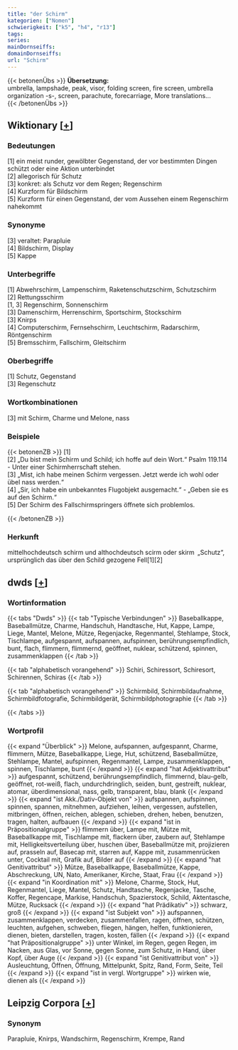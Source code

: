```yaml
---
title: "der Schirm"
kategorien: ["Nomen"]
schwierigkeit: ["k5", "h4", "r13"]
tags:
series:
mainDornseiffs:
domainDornseiffs:
url: "Schirm"
---
```


{{< betonenÜbs >}}
**Übersetzung:**  
umbrella, lampshade, peak, visor, folding screen, fire screen, umbrella organization -s-, screen, parachute, forecarriage, More translations...  
{{< /betonenÜbs >}}

## Wiktionary [[+](https://de.wiktionary.org/wiki/Schirm)]

### Bedeutungen
[1] ein meist runder, gewölbter Gegenstand, der vor bestimmten Dingen schützt oder eine Aktion unterbindet  
[2] allegorisch für Schutz  
[3] konkret: als Schutz vor dem Regen; Regenschirm  
[4] Kurzform für Bildschirm  
[5] Kurzform für einen Gegenstand, der vom Aussehen einem Regenschirm nahekommt  

### Synonyme
[3] veraltet: Parapluie  
[4] Bildschirm, Display  
[5] Kappe  

### Unterbegriffe
[1] Abwehrschirm, Lampenschirm, Raketenschutzschirm, Schutzschirm  
[2] Rettungsschirm  
[1, 3] Regenschirm, Sonnenschirm  
[3] Damenschirm, Herrenschirm, Sportschirm, Stockschirm  
[3] Knirps  
[4] Computerschirm, Fernsehschirm, Leuchtschirm, Radarschirm, Röntgenschirm  
[5] Bremsschirm, Fallschirm, Gleitschirm  

### Oberbegriffe
[1] Schutz, Gegenstand  
[3] Regenschutz  

### Wortkombinationen
[3] mit Schirm, Charme und Melone, nass  

### Beispiele
{{< betonenZB >}}
[1]  
[2] „Du bist mein Schirm und Schild; ich hoffe auf dein Wort.“ Psalm 119.114 - Unter einer Schirmherrschaft stehen.  
[3] „Mist, ich habe meinen Schirm vergessen. Jetzt werde ich wohl oder übel nass werden.“  
[4] „Sir, ich habe ein unbekanntes Flugobjekt ausgemacht.“ - „Geben sie es auf den Schirm.“  
[5] Der Schirm des Fallschirmspringers öffnete sich problemlos.  

{{< /betonenZB >}}
### Herkunft
mittelhochdeutsch schirm und althochdeutsch scirm oder skirm „Schutz“, ursprünglich das über den Schild gezogene Fell[1][2]  



## dwds [[+](https://www.dwds.de/wb/Schirm)]

### Wortinformation
{{< tabs "Dwds" >}}
{{< tab "Typische Verbindungen" >}}
Baseballkappe, Baseballmütze, Charme, Handschuh, Handtasche, Hut, Kappe, Lampe, Liege, Mantel, Melone, Mütze, Regenjacke, Regenmantel, Stehlampe, Stock, Tischlampe, aufgespannt, aufspannen, aufspinnen, berührungsempfindlich, bunt, flach, flimmern, flimmernd, geöffnet, nuklear, schützend, spinnen, zusammenklappen
{{< /tab >}}

{{< tab "alphabetisch vorangehend" >}}
Schiri, Schiressort, Schiresort, Schirennen, Schiras
{{< /tab >}}

{{< tab "alphabetisch vorangehend" >}}
Schirmbild, Schirmbildaufnahme, Schirmbildfotografie, Schirmbildgerät, Schirmbildphotographie
{{< /tab >}}

{{< /tabs >}}

### Wortprofil
{{< expand "Überblick" >}} Melone, aufspannen, aufgespannt, Charme, flimmern, Mütze, Baseballkappe, Liege, Hut, schützend, Baseballmütze, Stehlampe, Mantel, aufspinnen, Regenmantel, Lampe, zusammenklappen, spinnen, Tischlampe, bunt {{< /expand >}}
{{< expand "hat Adjektivattribut" >}} aufgespannt, schützend, berührungsempfindlich, flimmernd, blau-gelb, geöffnet, rot-weiß, flach, undurchdringlich, seiden, bunt, gestreift, nuklear, atomar, überdimensional, nass, gelb, transparent, blau, blank {{< /expand >}}
{{< expand "ist Akk./Dativ-Objekt von" >}} aufspannen, aufspinnen, spinnen, spannen, mitnehmen, aufziehen, leihen, vergessen, aufstellen, mitbringen, öffnen, reichen, ablegen, schieben, drehen, heben, benutzen, tragen, halten, aufbauen {{< /expand >}}
{{< expand "ist in Präpositionalgruppe" >}} flimmern über, Lampe mit, Mütze mit, Baseballkappe mit, Tischlampe mit, flackern über, zaubern auf, Stehlampe mit, Helligkeitsverteilung über, huschen über, Baseballmütze mit, projizieren auf, prasseln auf, Basecap mit, starren auf, Kappe mit, zusammenrücken unter, Cocktail mit, Grafik auf, Bilder auf {{< /expand >}}
{{< expand "hat Genitivattribut" >}} Mütze, Baseballkappe, Baseballmütze, Kappe, Abschreckung, UN, Nato, Amerikaner, Kirche, Staat, Frau {{< /expand >}}
{{< expand "in Koordination mit" >}} Melone, Charme, Stock, Hut, Regenmantel, Liege, Mantel, Schutz, Handtasche, Regenjacke, Tasche, Koffer, Regencape, Markise, Handschuh, Spazierstock, Schild, Aktentasche, Mütze, Rucksack {{< /expand >}}
{{< expand "hat Prädikativ" >}} schwarz, groß {{< /expand >}}
{{< expand "ist Subjekt von" >}} aufspannen, zusammenklappen, verdecken, zusammenfallen, ragen, öffnen, schützen, leuchten, aufgehen, schweben, fliegen, hängen, helfen, funktionieren, dienen, bieten, darstellen, tragen, kosten, fällen {{< /expand >}}
{{< expand "hat Präpositionalgruppe" >}} unter Winkel, im Regen, gegen Regen, im Nacken, aus Glas, vor Sonne, gegen Sonne, zum Schutz, in Hand, über Kopf, über Auge {{< /expand >}}
{{< expand "ist Genitivattribut von" >}} Ausleuchtung, Öffnen, Öffnung, Mittelpunkt, Spitz, Rand, Form, Seite, Teil {{< /expand >}}
{{< expand "ist in vergl. Wortgruppe" >}} wirken wie, dienen als {{< /expand >}}

## Leipzig Corpora [[+](https://corpora.uni-leipzig.de/en/res?word=Schirm&corpusId=deu_newscrawl-public_2018)]


### Synonym
Parapluie, Knirps, Wandschirm, Regenschirm, Krempe, Rand

